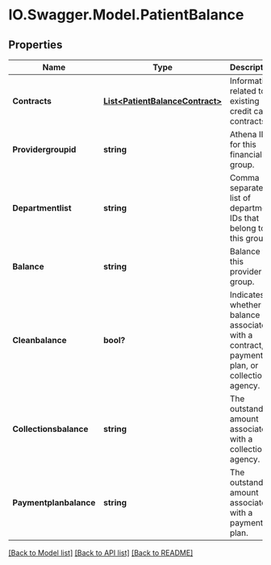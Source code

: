 # IO.Swagger.Model.PatientBalance
## Properties

Name | Type | Description | Notes
------------ | ------------- | ------------- | -------------
**Contracts** | [**List&lt;PatientBalanceContract&gt;**](PatientBalanceContract.md) | Information related to existing credit card contracts. | [optional] 
**Providergroupid** | **string** | Athena ID for this financial group. | [optional] 
**Departmentlist** | **string** | Comma separated list of department IDs that belong to this group | [optional] 
**Balance** | **string** | Balance for this provider group. | [optional] 
**Cleanbalance** | **bool?** | Indicates whether the balance is associated with a contract, payment plan, or collections agency. | [optional] 
**Collectionsbalance** | **string** | The outstanding amount associated with a collections agency. | [optional] 
**Paymentplanbalance** | **string** | The outstanding amount associated with a payment plan. | [optional] 

[[Back to Model list]](../README.md#documentation-for-models) [[Back to API list]](../README.md#documentation-for-api-endpoints) [[Back to README]](../README.md)

